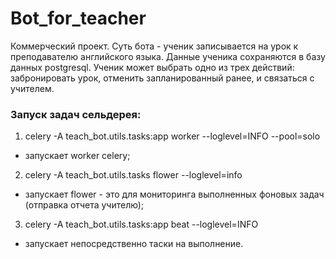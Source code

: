 # Bot_for_teacher
Коммерческий проект.
Суть бота - ученик записывается на урок к преподавателю 
английского языка. Данные ученика сохраняются в базу данных postgresql. 
Ученик может выбрать одно из трех действий: забронировать урок, 
отменить запланированный ранее, и связаться с учителем.



### Запуск задач сельдерея:
1. celery -A teach_bot.utils.tasks:app worker --loglevel=INFO --pool=solo
- запускает worker celery;
2. celery -A teach_bot.utils.tasks flower --loglevel=info
- запускает flower - это для мониторинга выполненных фоновых задач 
  (отправка отчета учителю);
3. celery -A teach_bot.utils.tasks:app beat --loglevel=INFO
- запускает непосредственно таски на выполнение.
